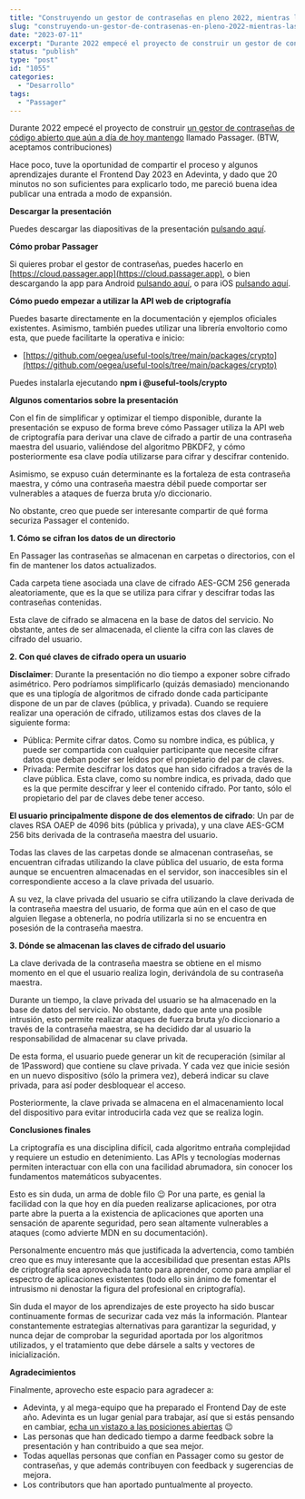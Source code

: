 ```yaml
---
title: "Construyendo un gestor de contraseñas en pleno 2022, mientras las contraseñas desaparecen"
slug: "construyendo-un-gestor-de-contrasenas-en-pleno-2022-mientras-las-contrasenas-desaparecen"
date: "2023-07-11"
excerpt: "Durante 2022 empecé el proyecto de construir un gestor de contraseñas de código abierto que aún a día de hoy mantengo llamado Passager. (BTW, aceptamos contribuciones) Hace poco, tuve la oportunidad de compartir el proceso y algunos aprendizajes durante el Frontend Day 2023 en Adevinta, y dado que 20 minutos no son suficientes para explicarlo &hellip; Sigue leyendo Construyendo un gestor de contraseñas en pleno 2022, mientras las contraseñas desaparecen"
status: "publish"
type: "post"
id: "1055"
categories:
  - "Desarrollo"
tags:
  - "Passager"
---
```


Durante 2022 empecé el proyecto de construir [un gestor de contraseñas de código abierto que aún a día de hoy mantengo](https://www.passager.app/) llamado Passager. (BTW, aceptamos contribuciones)

Hace poco, tuve la oportunidad de compartir el proceso y algunos aprendizajes durante el Frontend Day 2023 en Adevinta, y dado que 20 minutos no son suficientes para explicarlo todo, me pareció buena idea publicar una entrada a modo de expansión.

**Descargar la presentación**

Puedes descargar las diapositivas de la presentación [pulsando aquí](https://wp.oriol.im/wp-content/uploads/2023/07/slides-passager.html.zip).

**Cómo probar Passager**

Si quieres probar el gestor de contraseñas, puedes hacerlo en [https://cloud.passager.app](https://cloud.passager.app), o bien descargando la app para Android [pulsando aquí](https://play.google.com/store/apps/details?id=im.oriol.passager), o para iOS [pulsando aquí](https://apps.apple.com/es/app/passager-password-manager/id1631897662).

**Cómo puedo empezar a utilizar la API web de criptografía**

Puedes basarte directamente en la documentación y ejemplos oficiales existentes. Asimismo, también puedes utilizar una librería envoltorio como esta, que puede facilitarte la operativa e inicio:

*   [https://github.com/oegea/useful-tools/tree/main/packages/crypto](https://github.com/oegea/useful-tools/tree/main/packages/crypto)

Puedes instalarla ejecutando **npm i @useful-tools/crypto**

**Algunos comentarios sobre la presentación**

Con el fin de simplificar y optimizar el tiempo disponible, durante la presentación se expuso de forma breve cómo Passager utiliza la API web de criptografía para derivar una clave de cifrado a partir de una contraseña maestra del usuario, valiéndose del algoritmo PBKDF2, y cómo posteriormente esa clave podía utilizarse para cifrar y descifrar contenido.

Asimismo, se expuso cuán determinante es la fortaleza de esta contraseña maestra, y cómo una contraseña maestra débil puede comportar ser vulnerables a ataques de fuerza bruta y/o diccionario.

No obstante, creo que puede ser interesante compartir de qué forma securiza Passager el contenido.

**1\. Cómo se cifran los datos de un directorio**

En Passager las contraseñas se almacenan en carpetas o directorios, con el fin de mantener los datos actualizados.

Cada carpeta tiene asociada una clave de cifrado AES-GCM 256 generada aleatoriamente, que es la que se utiliza para cifrar y descifrar todas las contraseñas contenidas.

Esta clave de cifrado se almacena en la base de datos del servicio. No obstante, antes de ser almacenada, el cliente la cifra con las claves de cifrado del usuario.

**2\. Con qué claves de cifrado opera un usuario**

**Disclaimer**: Durante la presentación no dio tiempo a exponer sobre cifrado asimétrico. Pero podríamos simplificarlo (quizás demasiado) mencionando que es una tiplogía de algoritmos de cifrado donde cada participante dispone de un par de claves (pública, y privada). Cuando se requiere realizar una operación de cifrado, utilizamos estas dos claves de la siguiente forma:

*   Pública: Permite cifrar datos. Como su nombre indica, es pública, y puede ser compartida con cualquier participante que necesite cifrar datos que deban poder ser leídos por el propietario del par de claves.
*   Privada: Permite descifrar los datos que han sido cifrados a través de la clave pública. Esta clave, como su nombre indica, es privada, dado que es la que permite descifrar y leer el contenido cifrado. Por tanto, sólo el propietario del par de claves debe tener acceso.

**El usuario principalmente dispone de dos elementos de cifrado**: Un par de claves RSA OAEP de 4096 bits (pública y privada), y una clave AES-GCM 256 bits derivada de la contraseña maestra del usuario.

Todas las claves de las carpetas donde se almacenan contraseñas, se encuentran cifradas utilizando la clave pública del usuario, de esta forma aunque se encuentren almacenadas en el servidor, son inaccesibles sin el correspondiente acceso a la clave privada del usuario.

A su vez, la clave privada del usuario se cifra utilizando la clave derivada de la contraseña maestra del usuario, de forma que aún en el caso de que alguien llegase a obtenerla, no podría utilizarla si no se encuentra en posesión de la contraseña maestra.

**3\. Dónde se almacenan las claves de cifrado del usuario**

La clave derivada de la contraseña maestra se obtiene en el mismo momento en el que el usuario realiza login, derivándola de su contraseña maestra.

Durante un tiempo, la clave privada del usuario se ha almacenado en la base de datos del servicio. No obstante, dado que ante una posible intrusión, esto permite realizar ataques de fuerza bruta y/o diccionario a través de la contraseña maestra, se ha decidido dar al usuario la responsabilidad de almacenar su clave privada.

De esta forma, el usuario puede generar un kit de recuperación (similar al de 1Password) que contiene su clave privada. Y cada vez que inicie sesión en un nuevo dispositivo (sólo la primera vez), deberá indicar su clave privada, para así poder desbloquear el acceso.

Posteriormente, la clave privada se almacena en el almacenamiento local del dispositivo para evitar introducirla cada vez que se realiza login.

**Conclusiones finales**

La criptografía es una disciplina difícil, cada algoritmo entraña complejidad y requiere un estudio en detenimiento. Las APIs y tecnologías modernas permiten interactuar con ella con una facilidad abrumadora, sin conocer los fundamentos matemáticos subyacentes.

Esto es sin duda, un arma de doble filo 😉 Por una parte, es genial la facilidad con la que hoy en día pueden realizarse aplicaciones, por otra parte abre la puerta a la existencia de aplicaciones que aporten una sensación de aparente seguridad, pero sean altamente vulnerables a ataques (como advierte MDN en su documentación).

Personalmente encuentro más que justificada la advertencia, como también creo que es muy interesante que la accesibilidad que presentan estas APIs de criptografía sea aprovechada tanto para aprender, como para ampliar el espectro de aplicaciones existentes (todo ello sin ánimo de fomentar el intrusismo ni denostar la figura del profesional en criptografía).

Sin duda el mayor de los aprendizajes de este proyecto ha sido buscar continuamente formas de securizar cada vez más la información. Plantear constantemente estrategias alternativas para garantizar la seguridad, y nunca dejar de comprobar la seguridad aportada por los algoritmos utilizados, y el tratamiento que debe dársele a salts y vectores de inicialización.

**Agradecimientos**

Finalmente, aprovecho este espacio para agradecer a:

*   Adevinta, y al mega-equipo que ha preparado el Frontend Day de este año. Adevinta es un lugar genial para trabajar, así que si estás pensando en cambiar, [echa un vistazo a las posiciones abiertas](https://www.adevinta.com/jobs) 😉
*   Las personas que han dedicado tiempo a darme feedback sobre la presentación y han contribuido a que sea mejor.
*   Todas aquellas personas que confían en Passager como su gestor de contraseñas, y que además contribuyen con feedback y sugerencias de mejora.
*   Los contributors que han aportado puntualmente al proyecto.